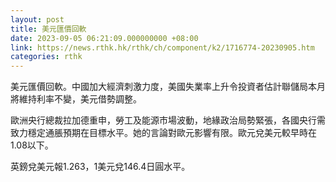 ```yaml
---
layout: post
title: 美元匯價回軟
date: 2023-09-05 06:21:09.000000000 +08:00
link: https://news.rthk.hk/rthk/ch/component/k2/1716774-20230905.htm
categories: rthk
---
```


美元匯價回軟。中國加大經濟刺激力度，美國失業率上升令投資者估計聯儲局本月將維持利率不變，美元借勢調整。

歐洲央行總裁拉加德重申，勞工及能源市場波動，地緣政治局勢緊張，各國央行需致力穩定通脹預期在目標水平。她的言論對歐元影響有限。歐元兌美元較早時在1.08以下。

英鎊兌美元報1.263，1美元兌146.4日圓水平。
